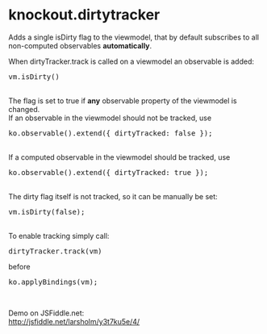# knockout.dirtytracker
Adds a single isDirty flag to the viewmodel, that by default subscribes to all non-computed observables <b>automatically</b>.<br />

When dirtyTracker.track is called on a viewmodel an  observable is added:<pre>vm.isDirty()</pre><br />
The flag is set to true if <b>any</b> observable property of the viewmodel is changed.<br />
If an observable in the viewmodel should not be tracked, use <pre>ko.observable().extend({ dirtyTracked: false });</pre><br />
If a computed observable in the viewmodel should be tracked, use <pre>ko.observable().extend({ dirtyTracked: true });</pre><br />
The dirty flag itself is not tracked, so it can be manually be set: <pre>vm.isDirty(false);</pre><br />
To enable tracking simply call: <pre>dirtyTracker.track(vm)</pre> before <pre>ko.applyBindings(vm);</pre><br />

Demo on JSFiddle.net:<br />
<a href="http://jsfiddle.net/larsholm/y3t7ku5e/4/">http://jsfiddle.net/larsholm/y3t7ku5e/4/</a>
